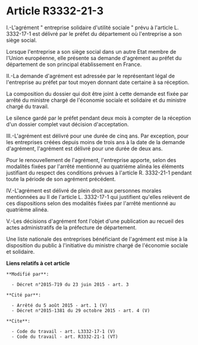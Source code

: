 # Article R3332-21-3

I.-L'agrément " entreprise solidaire d'utilité sociale " prévu à l'article L. 3332-17-1 est délivré par le préfet du
département où l'entreprise a son siège social. 

Lorsque l'entreprise a son siège social dans un autre Etat membre de l'Union européenne, elle présente sa demande d'agrément
au préfet du département de son principal établissement en France. 

II.-La demande d'agrément est adressée par le représentant légal de l'entreprise au préfet par tout moyen donnant date
certaine à sa réception. 

La composition du dossier qui doit être joint à cette demande est fixée par arrêté du ministre chargé de l'économie sociale
et solidaire et du ministre chargé du travail. 

Le silence gardé par le préfet pendant deux mois à compter de la réception d'un dossier complet vaut décision d'acceptation. 

III.-L'agrément est délivré pour une durée de cinq ans. Par exception, pour les entreprises créées depuis moins de trois ans
à la date de la demande d'agrément, l'agrément est délivré pour une durée de deux ans. 

Pour le renouvellement de l'agrément, l'entreprise apporte, selon des modalités fixées par l'arrêté mentionné au quatrième
alinéa les éléments justifiant du respect des conditions prévues à l'article R. 3332-21-1 pendant toute la période de son
agrément précédent. 

IV.-L'agrément est délivré de plein droit aux personnes morales mentionnées au II de l'article L. 3332-17-1 qui justifient
qu'elles relèvent de ces dispositions selon des modalités fixées par l'arrêté mentionné au quatrième alinéa. 

V.-Les décisions d'agrément font l'objet d'une publication au recueil des actes administratifs de la préfecture de
département. 

Une liste nationale des entreprises bénéficiant de l'agrément est mise à la disposition du public à l'initiative du ministre
chargé de l'économie sociale et solidaire.

**Liens relatifs à cet article**

	**Modifié par**:

	  - Décret n°2015-719 du 23 juin 2015 - art. 3

	**Cité par**:

	  - Arrêté du 5 août 2015 - art. 1 (V)
	  - Décret n°2015-1381 du 29 octobre 2015 - art. 4 (V)

	**Cite**:

	  - Code du travail - art. L3332-17-1 (V)
	  - Code du travail - art. R3332-21-1 (VT)
